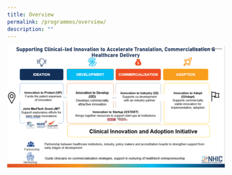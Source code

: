 ```yaml
---
title: Overview
permalink: /programmes/overview/
description: ""
---
```

![](/images/nhic%20programme%20overview.PNG)